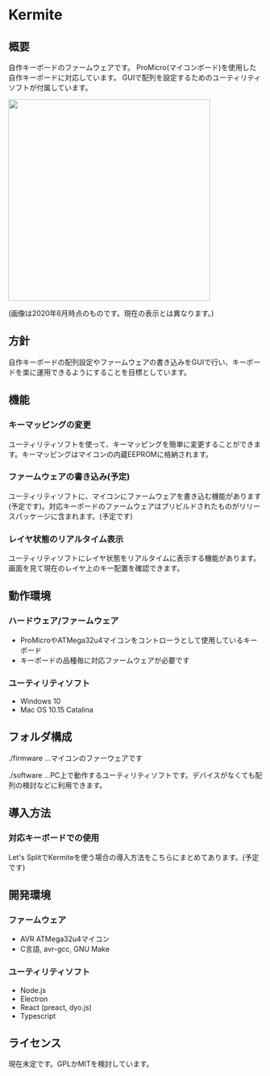 # Kermite

## 概要

自作キーボードのファームウェアです。
ProMicro(マイコンボード)を使用した自作キーボードに対応しています。
GUIで配列を設定するためのユーティリティソフトが付属しています。

<img src=https://i.gyazo.com/614fe1b005a323ae6d080fdb1f37cdc4.png width="400px"/>

(画像は2020年6月時点のものです。現在の表示とは異なります。)

## 方針
自作キーボードの配列設定やファームウェアの書き込みをGUIで行い、キーボードを楽に運用できるようにすることを目標としています。

## 機能

### キーマッピングの変更

ユーティリティソフトを使って、キーマッピングを簡単に変更することができます。キーマッピングはマイコンの内蔵EEPROMに格納されます。

### ファームウェアの書き込み(予定)

ユーティリティソフトに、マイコンにファームウェアを書き込む機能があります(予定です)。対応キーボードのファームウェアはプリビルドされたものがリリースパッケージに含まれます。(予定です)

### レイヤ状態のリアルタイム表示

ユーティリティソフトにレイヤ状態をリアルタイムに表示する機能があります。
画面を見て現在のレイヤ上のキー配置を確認できます。


## 動作環境

### ハードウェア/ファームウェア
- ProMicroやATMega32u4マイコンをコントローラとして使用しているキーボード
- キーボードの品種毎に対応ファームウェアが必要です

### ユーティリティソフト
- Windows 10
- Mac OS 10.15 Catalina

## フォルダ構成

./firmware ...マイコンのファーウェアです

./software ...PC上で動作するユーティリティソフトです。デバイスがなくても配列の検討などに利用できます。


## 導入方法

### 対応キーボードでの使用
Let's SplitでKermiteを使う場合の導入方法をこちらにまとめてあります。(予定です)


## 開発環境

### ファームウェア
- AVR ATMega32u4マイコン
- C言語, avr-gcc, GNU Make

### ユーティリティソフト
- Node.js
- Electron
- React (preact, dyo.js)
- Typescript


## ライセンス
現在未定です。GPLかMITを検討しています。
